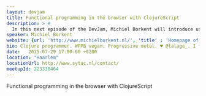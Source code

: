 ```yaml
---
layout: devjam
title: Functional programming in the browser with ClojureScript
description: > #
  In this next episode of the DevJam, Michiel Borkent will introduce us to the world of ClojureScript, a new addition to the Frontend Development landscape which delivers functional programming and powerful abstractions to develop complex web applications without drowning in an ocean of callbacks.
speaker: Michiel Borkent
website: {url: 'http://www.michielborkent.nl/', 'title' : 'Homepage of Michiel Borkent'}
bio: Clojure programmer. WFPB vegan. Progressive metal. ♥ @lalage_. I follow back using lists.
date:   2015-07-29 17:00:00 +0200
location: "Haarlem"
locationUrl: http://www.sytac.nl/contact/
meetupId: 223330464
---
```

Functional programming in the browser with ClojureScript

